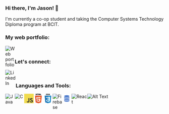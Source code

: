 ### Hi there, I'm Jason! 👋

I'm currently a co-op student and taking the Computer Systems Technology Diploma program at BCIT.

### My web portfolio:

[<img align="left" alt="Web portfolio" width="30px" src="https://user-images.githubusercontent.com/58869791/109558019-b9232e00-7a8d-11eb-9ca9-85274fd40acc.png" />][webprofile]

</br>

### Let's connect:

[<img align="left" alt="LinkedIn" width="33px" src="https://user-images.githubusercontent.com/58869791/109557731-55990080-7a8d-11eb-85f2-11607016cfe2.png" />][linkedin]

</br>

### Languages and Tools:
<img align="left" alt="Java" width="30px" src="https://cdn.vox-cdn.com/thumbor/-KCcGWaFIBC2YlTyt2V_875JI9M=/43x0:593x367/1400x1400/filters:focal(43x0:593x367):format(jpeg)/cdn.vox-cdn.com/uploads/chorus_image/image/48667835/dbgxt2rvpd26udoyzcqn.0.0.jpg"/>
<img align="left" alt="C" width="30px" src="https://cdn.iconscout.com/icon/free/png-64/c-58-1175247.png"/>
<img align="left" alt="JavaScript" width="30px" src="https://raw.githubusercontent.com/github/explore/80688e429a7d4ef2fca1e82350fe8e3517d3494d/topics/javascript/javascript.png"/>
<img align="left" alt="HTML5" width="30px" src="https://raw.githubusercontent.com/github/explore/80688e429a7d4ef2fca1e82350fe8e3517d3494d/topics/html/html.png"/>
<img align="left" alt="CSS3" width="30px" src="https://raw.githubusercontent.com/github/explore/80688e429a7d4ef2fca1e82350fe8e3517d3494d/topics/css/css.png"/>
<img align="left" alt="Firebase" width="30px" src="https://www.gstatic.com/devrel-devsite/prod/v425077d6c7be97246d05a953898cb9591a173a3cef753a451b8729896196bc0a/firebase/images/touchicon-180.png"/>
<img align="left" alt="SQL" width="30px" src="https://raw.githubusercontent.com/github/explore/80688e429a7d4ef2fca1e82350fe8e3517d3494d/topics/sql/sql.png"/>
<img align="left" alt="React" width="50px" src="https://upload.wikimedia.org/wikipedia/commons/thumb/a/a7/React-icon.svg/1280px-React-icon.svg.png"/>


[linkedin]: https://www.linkedin.com/in/rivera-jason/
[webprofile]: http://www.jasonrivera.xyz/

![Alt Text](https://media.giphy.com/media/6sn6bmRerdujQoVVFD/giphy.gif)
